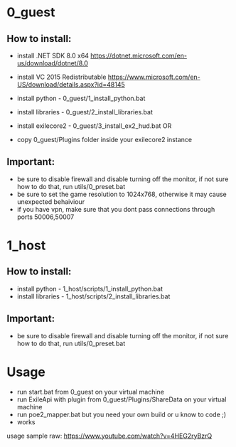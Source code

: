 # 0_guest
## How to install:
- install .NET SDK 8.0 x64 https://dotnet.microsoft.com/en-us/download/dotnet/8.0
- install VC 2015 Redistributable https://www.microsoft.com/en-US/download/details.aspx?id=48145
- install python - 0_guest/1_install_python.bat
- install libraries - 0_guest/2_install_libraries.bat

- install exilecore2 - 0_guest/3_install_ex2_hud.bat 
OR
- copy 0_guest/Plugins folder inside your exilecore2 instance

## Important:
- be sure to disable firewall and disable turning off the monitor, if not sure how to do that, run utils/0_preset.bat
- be sure to set the game resolution to 1024x768, otherwise it may cause unexpected behaiviour
- if you have vpn, make sure that you dont pass connections through ports 50006,50007


# 1_host
## How to install:
- install python - 1_host/scripts/1_install_python.bat
- install libraries - 1_host/scripts/2_install_libraries.bat
<!-- install VC 2015 Redistributable https://www.microsoft.com/en-US/download/details.aspx?id=48145 -->

## Important:
- be sure to disable firewall and disable turning off the monitor, if not sure how to do that, run utils/0_preset.bat


# Usage
- run start.bat from 0_guest on your virtual machine
- run ExileApi with plugin from 0_guest/Plugins/ShareData on your virtual machine
- run poe2_mapper.bat but you need your own build or u know to code ;)
- works

usage sample raw: https://www.youtube.com/watch?v=4HEG2ryBzrQ

